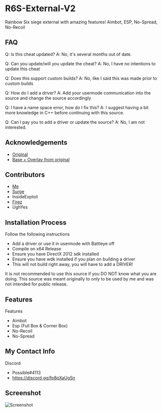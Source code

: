 
# R6S-External-V2

Rainbow Six siege external with amazing features! Aimbot,  ESP, No-Spread, No-Recoil

## FAQ
 Q: Is this cheat updated?
 A: No, it's several months out of date.
 
 Q: Can you update/will you update the cheat?
 A: No, I have no intentions to update this cheat
 
 Q: Does this support custom builds?
 A: No, like I said this was made prior to custom builds
 
 Q: How do I add a driver?
 A: Add your usermode communication into the source and change the source accordingly
 
 Q: I have a name space error, how do I fix this?
 A: I suggest having a bit more knowledge in C++ before continuing with this source.
 
 Q: Can I pay you to add a driver or update the source?
 A: No, I am not interested.

## Acknowledgements

 - [Original](https://github.com/SurgeGotTappedAgain/External-R6S-Cheat)
 - [Base + Overlay from original](https://github.com/fir3z)


## Contributors

- [Me](https://www.github.com/Possbl)
- [Surge](https://github.com/SurgeGotTappedAgain)
- InsideExploit
- [Firez](https://github.com/fir3z)
- UghYes



## Installation Process

Follow the following instructions

- Add a driver or use it in usermode with Battleye off
- Compile on x64 Release
- Ensure you have DirectX 2012 sdk installed
- Ensure you have wdk installed if you plan on building a driver
- This will not build right away, you will have to add a DRIVER!

It is not recommended to use this source if you DO NOT know what you are doing. 
This source was meant originally to only to be used by me and was not intended for public release. 

    
## Features

Features
- Aimbot
- Esp (Full Box & Corner Box)
- No-Recoil
- No-Spread

## My Contact Info

Discord
- Possible#4113 
- https://discord.gg/fp8pXaUgSn



## Screenshot

![Screenshot](https://media.discordapp.net/attachments/988982251490533396/1008257422940446820/unknown.png)

